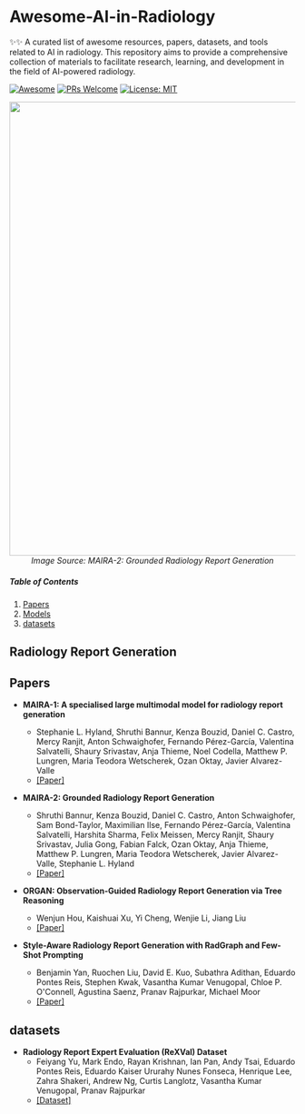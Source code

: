 # Awesome-AI-in-Radiology

<p align="center">

✨✨ A curated list of awesome resources, papers, datasets, and tools related to AI in radiology. This repository aims to provide a comprehensive collection of materials to facilitate research, learning, and development in the field of AI-powered radiology.


[![Awesome](https://cdn.rawgit.com/sindresorhus/awesome/d7305f38d29fed78fa85652e3a63e154dd8e8829/media/badge.svg)](https://github.com/monk1337/Awesome-Medical-Multimodal-Large-Language-Models)
[![PRs Welcome](https://img.shields.io/badge/PRs-welcome-brightgreen.svg?style=flat-square)](http://makeapullrequest.com)
[![License: MIT](https://img.shields.io/badge/License-MIT-yellow.svg)](https://opensource.org/licenses/MIT)

<p align="center">
  <img width="800" src="https://raw.githubusercontent.com/openlifescience-ai/Awesome-AI-in-Radiology/main/images/radiology.png">
  <br>
  <em>Image Source: MAIRA-2: Grounded Radiology Report Generation </em>
</p>
</p>

##### Table of Contents

1. [Papers](#papers)  
2. [Models](#models)
3. [datasets](#datasets)


## Radiology Report Generation

## Papers

- **MAIRA-1: A specialised large multimodal model for radiology report generation**
  - Stephanie L. Hyland, Shruthi Bannur, Kenza Bouzid, Daniel C. Castro, Mercy Ranjit, Anton Schwaighofer, Fernando Pérez-García, Valentina Salvatelli, Shaury Srivastav, Anja Thieme, Noel
    Codella, Matthew P. Lungren, Maria Teodora Wetscherek, Ozan Oktay, Javier Alvarez-Valle
  - [[Paper]](https://arxiv.org/abs/2311.13668)
  
- **MAIRA-2: Grounded Radiology Report Generation**
  - Shruthi Bannur, Kenza Bouzid, Daniel C. Castro, Anton Schwaighofer, Sam Bond-Taylor, Maximilian Ilse, Fernando Pérez-García, Valentina Salvatelli, Harshita Sharma, Felix Meissen, Mercy
    Ranjit, Shaury Srivastav, Julia Gong, Fabian Falck, Ozan Oktay, Anja Thieme, Matthew P. Lungren, Maria Teodora Wetscherek, Javier Alvarez-Valle, Stephanie L. Hyland
  - [[Paper]](https://arxiv.org/abs/2406.04449)
 
- **ORGAN: Observation-Guided Radiology Report Generation via Tree Reasoning**
  - Wenjun Hou, Kaishuai Xu, Yi Cheng, Wenjie Li, Jiang Liu
  - [[Paper]](https://aclanthology.org/2023.acl-long.451/)
 
- **Style-Aware Radiology Report Generation with RadGraph and Few-Shot Prompting**
  - Benjamin Yan, Ruochen Liu, David E. Kuo, Subathra Adithan, Eduardo Pontes Reis, Stephen Kwak, Vasantha Kumar Venugopal, Chloe P. O'Connell, Agustina Saenz, Pranav Rajpurkar, Michael Moor
  - [[Paper]](https://arxiv.org/abs/2310.17811)
 


## datasets

- **Radiology Report Expert Evaluation (ReXVal) Dataset**
  - Feiyang Yu,  Mark Endo,  Rayan Krishnan,  Ian Pan,  Andy Tsai,  Eduardo Pontes Reis,  Eduardo Kaiser Ururahy Nunes Fonseca,  Henrique Lee,  Zahra Shakeri, Andrew Ng, Curtis Langlotz,
    Vasantha Kumar Venugopal,  Pranav Rajpurkar 
  - [[Dataset]](https://www.physionet.org/content/rexval-dataset/1.0.0/)
